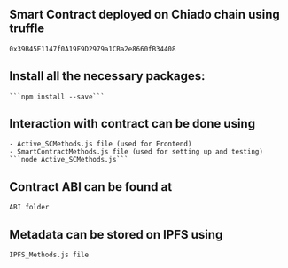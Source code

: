 ## Smart Contract deployed on Chiado chain using truffle
    0x39B45E1147f0A19F9D2979a1CBa2e8660fB34408

## Install all the necessary packages:
    ```npm install --save```
## Interaction with contract can be done using 
    - Active_SCMethods.js file (used for Frontend)
    - SmartContractMethods.js file (used for setting up and testing)
    ```node Active_SCMethods.js```

## Contract ABI can be found at 
    ABI folder
    
## Metadata can be stored on IPFS using
    IPFS_Methods.js file
